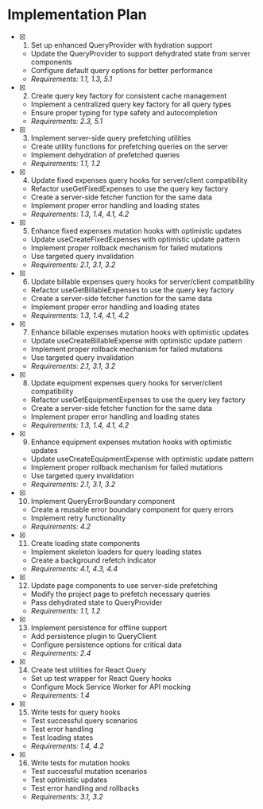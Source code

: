# Implementation Plan

- [x] 1. Set up enhanced QueryProvider with hydration support

  - Update the QueryProvider to support dehydrated state from server components
  - Configure default query options for better performance
  - _Requirements: 1.1, 1.3, 5.1_

- [x] 2. Create query key factory for consistent cache management

  - Implement a centralized query key factory for all query types
  - Ensure proper typing for type safety and autocompletion
  - _Requirements: 2.3, 5.1_

- [x] 3. Implement server-side query prefetching utilities

  - Create utility functions for prefetching queries on the server
  - Implement dehydration of prefetched queries
  - _Requirements: 1.1, 1.2_

- [x] 4. Update fixed expenses query hooks for server/client compatibility

  - Refactor useGetFixedExpenses to use the query key factory
  - Create a server-side fetcher function for the same data
  - Implement proper error handling and loading states
  - _Requirements: 1.3, 1.4, 4.1, 4.2_

- [x] 5. Enhance fixed expenses mutation hooks with optimistic updates

  - Update useCreateFixedExpenses with optimistic update pattern
  - Implement proper rollback mechanism for failed mutations
  - Use targeted query invalidation
  - _Requirements: 2.1, 3.1, 3.2_

- [x] 6. Update billable expenses query hooks for server/client compatibility

  - Refactor useGetBillableExpenses to use the query key factory
  - Create a server-side fetcher function for the same data
  - Implement proper error handling and loading states
  - _Requirements: 1.3, 1.4, 4.1, 4.2_

- [x] 7. Enhance billable expenses mutation hooks with optimistic updates

  - Update useCreateBillableExpense with optimistic update pattern
  - Implement proper rollback mechanism for failed mutations
  - Use targeted query invalidation
  - _Requirements: 2.1, 3.1, 3.2_

- [x] 8. Update equipment expenses query hooks for server/client compatibility

  - Refactor useGetEquipmentExpenses to use the query key factory
  - Create a server-side fetcher function for the same data
  - Implement proper error handling and loading states
  - _Requirements: 1.3, 1.4, 4.1, 4.2_

- [x] 9. Enhance equipment expenses mutation hooks with optimistic updates

  - Update useCreateEquipmentExpense with optimistic update pattern
  - Implement proper rollback mechanism for failed mutations
  - Use targeted query invalidation
  - _Requirements: 2.1, 3.1, 3.2_

- [x] 10. Implement QueryErrorBoundary component

  - Create a reusable error boundary component for query errors
  - Implement retry functionality
  - _Requirements: 4.2_

- [x] 11. Create loading state components

  - Implement skeleton loaders for query loading states
  - Create a background refetch indicator
  - _Requirements: 4.1, 4.3, 4.4_

- [x] 12. Update page components to use server-side prefetching

  - Modify the project page to prefetch necessary queries
  - Pass dehydrated state to QueryProvider
  - _Requirements: 1.1, 1.2_

- [x] 13. Implement persistence for offline support

  - Add persistence plugin to QueryClient
  - Configure persistence options for critical data
  - _Requirements: 2.4_

- [x] 14. Create test utilities for React Query

  - Set up test wrapper for React Query hooks
  - Configure Mock Service Worker for API mocking
  - _Requirements: 1.4_

- [x] 15. Write tests for query hooks

  - Test successful query scenarios
  - Test error handling
  - Test loading states
  - _Requirements: 1.4, 4.2_

- [x] 16. Write tests for mutation hooks
  - Test successful mutation scenarios
  - Test optimistic updates
  - Test error handling and rollbacks
  - _Requirements: 3.1, 3.2_
